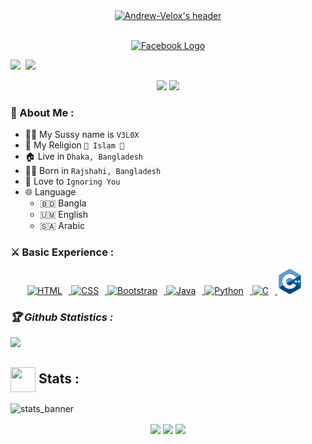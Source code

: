 <div align="center">
  <a href="https://fb.me/V3L0X.ME">
    <img src="https://github.com/Andrew-Velox/Andrew-Velox/blob/main/Kaneki.Ken.full.3157977.gif" alt="Andrew-Velox's header">
  </a>
</div>
<br>
<p align=center>
  <a href="https://facebook.com/V3L0X.ME" target="_blank" rel="noopener noreferrer">
  <img height="35" src="https://upload.wikimedia.org/wikipedia/commons/5/51/Facebook_f_logo_%282019%29.svg" alt="Facebook Logo">
</a>

  <a href="https://instagram.com/andrew_velox" target="_blank" rel="noopener noreferrer"><img height="35" src="https://upload.wikimedia.org/wikipedia/commons/e/e7/Instagram_logo_2016.svg"></a>&nbsp;
  <a href="https://t.me/V3L0X" target="_blank" rel="noopener noreferrer"><img height="35" src="https://upload.wikimedia.org/wikipedia/commons/8/83/Telegram_2019_Logo.svg"></a>&nbsp;
<!-- <a href="https://www.linkedin.com/in/mohabbat69/" target="_blank"><img height="35" src="https://upload.wikimedia.org/wikipedia/commons/8/81/LinkedIn_icon.svg"></a>&nbsp; -->
</p>
<p align="center">
  <img src="https://visitor-badge.laobi.icu/badge?page_id=Andrew-Velox" />
  <a href="https://github.com/Andrew-Velox"><img src="https://img.shields.io/github/followers/Andrew-Velox?label=followers&style=social"/></a>
  </a>
</p>

### 🤠 About Me :

 - 👨‍🦱 My Sussy name is ` V3L0X `
 - 🕋 My Religion `🤍 Islam 🤍`
 - 🏠 Live in `Dhaka, Bangladesh `
 - 👶🏻 Born in `Rajshahi, Bangladesh`
 - 💙 Love to `Ignoring You`
 - 🌐 Language
   - 🇧🇩 Bangla
   - 🇺🇲 English
   - 🇸🇦 Arabic

### ⚔️ Basic Experience :

<span>
	   
<!-- Icons Resources -->
<!-- https://devicon.dev/ -->
<!-- https://cdn.jsdelivr.net/npm/simple-icons@v3/icons/ -->
<div align="center">
  <a href="https://developer.mozilla.org/en-US/docs/Web/HTML" target="_blank" rel="noreferrer">
      <img  alt="HTML" height="40px" style="padding-right:10px;" src="https://cdn.jsdelivr.net/gh/devicons/devicon/icons/html5/html5-original.svg"/>
  </a>
  <a href="https://developer.mozilla.org/en-US/docs/Web/CSS" target="_blank" rel="noreferrer">
      <img  alt="CSS" height="40px" style="padding-right:10px;" src="https://cdn.jsdelivr.net/gh/devicons/devicon/icons/css3/css3-original.svg"/>
  </a>
  <a href="https://getbootstrap.com/" target="_blank" rel="noreferrer">
      <img  alt="Bootstrap" height="40px" style="padding-right:10px;" src="https://cdn.jsdelivr.net/gh/devicons/devicon/icons/bootstrap/bootstrap-original.svg"/>
  </a>
 <a href="https://www.java.com/en/" target="_blank" rel="noreferrer">
      <img  alt="Java" height="40px" style="padding-right:10px;" src="https://cdn.jsdelivr.net/gh/devicons/devicon/icons/java/java-original.svg"/>
  </a>    
  <a href="https://www.python.org/" target="_blank" rel="noreferrer">
      <img  alt="Python" height="40px" style="padding-right:10px;" src="https://cdn.jsdelivr.net/gh/devicons/devicon/icons/python/python-original.svg"/>
  </a>
  <a href="https://www.cprogramming.com/" target="_blank" rel="noreferrer">
      <img  alt="C" height="40px" style="padding-right:10px;" src="https://cdn.jsdelivr.net/gh/devicons/devicon/icons/c/c-original.svg"/>
  </a>
  <a href="https://www.w3schools.com/cpp/" target="_blank" rel="noreferrer">
      <img alt="cplusplus" height="40px" style="padding-right:10px;" src="https://raw.githubusercontent.com/devicons/devicon/master/icons/cplusplus/cplusplus-original.svg"/>
  </a>
<!--   <a href="https://cloud.google.com/" target="_blank" rel="noreferrer">
      <img  alt="GoogleCloud" height="40px" style="padding-right:10px;" src="https://cdn.jsdelivr.net/gh/devicons/devicon/icons/googlecloud/googlecloud-original.svg"/> 
  </a> -->
</div>

</span>

<h3><b><i>🏆 Github Statistics :</i></b></h3>
<a href="https://github.com/Andrew-Velox"><img width=550 src="https://github-profile-trophy.vercel.app/?username=Andrew-Velox&theme=radical"/></a>

### <h2> <img src="https://media.giphy.com/media/ZCN6F3FAkwsyOGU2RS/giphy.gif" width="40" height="40" align=center> Stats : </h2>


![stats_banner](https://user-images.githubusercontent.com/78341798/194534778-d662496c-ae00-4e8d-ae9b-b90912054e7f.gif)
<p align="center">
  <img align="center" src="https://github-readme-stats.vercel.app/api?username=Andrew-Velox&show_icons=true&theme=algolia&count_private=true&border_color=58a5fe&border_radius=20" />
  <img align="center" src="https://github-readme-streak-stats.herokuapp.com/?user=Andrew-Velox&count_private=true&theme=algolia&border=58a5fe&border_radius=20" />
  <img align="center" src="https://github-readme-stats.vercel.app/api/top-langs/?username=Andrew-Velox&show_icons=true&hide=javascript,java&theme=algolia&layout=compact&border_color=58a5fe&border_radius=20" />
</p>
